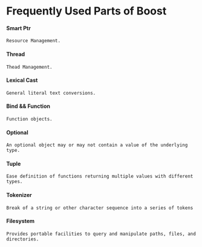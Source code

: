 #  Frequently Used Parts of Boost


#### Smart Ptr
```
Resource Management.
```
#### Thread
```
Thead Management.
```
#### Lexical Cast
```
General literal text conversions.
```
#### Bind && Function
```
Function objects.
```
#### Optional
```
An optional object may or may not contain a value of the underlying type.
```
#### Tuple
```
Ease definition of functions returning multiple values with different types.
```
#### Tokenizer
```
Break of a string or other character sequence into a series of tokens
```
#### Filesystem
```
Provides portable facilities to query and manipulate paths, files, and directories.
```
